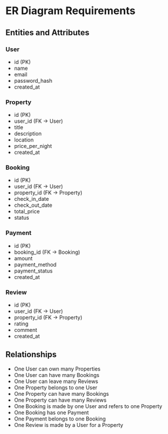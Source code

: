 # ER Diagram Requirements

## Entities and Attributes

### User
- id (PK)
- name
- email
- password_hash
- created_at

### Property
- id (PK)
- user_id (FK → User)
- title
- description
- location
- price_per_night
- created_at

### Booking
- id (PK)
- user_id (FK → User)
- property_id (FK → Property)
- check_in_date
- check_out_date
- total_price
- status

### Payment
- id (PK)
- booking_id (FK → Booking)
- amount
- payment_method
- payment_status
- created_at

### Review
- id (PK)
- user_id (FK → User)
- property_id (FK → Property)
- rating
- comment
- created_at

## Relationships

- One User can own many Properties
- One User can have many Bookings
- One User can leave many Reviews
- One Property belongs to one User
- One Property can have many Bookings
- One Property can have many Reviews
- One Booking is made by one User and refers to one Property
- One Booking has one Payment
- One Payment belongs to one Booking
- One Review is made by a User for a Property

